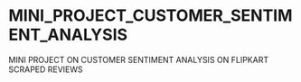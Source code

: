 # MINI_PROJECT_CUSTOMER_SENTIMENT_ANALYSIS
MINI PROJECT ON CUSTOMER SENTIMENT ANALYSIS  ON  FLIPKART SCRAPED  REVIEWS
